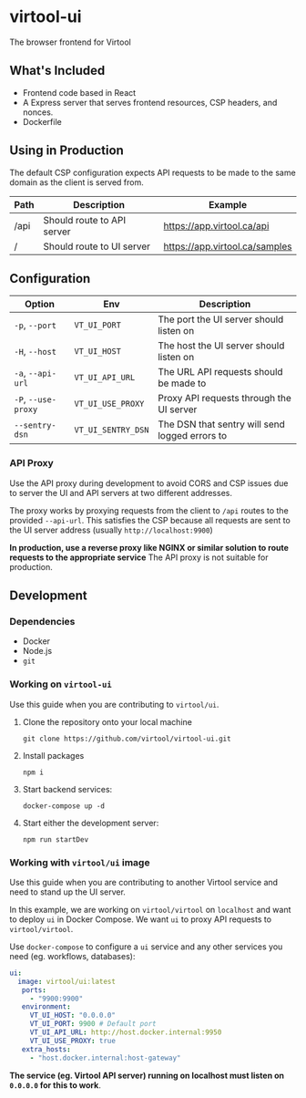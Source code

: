 # virtool-ui

The browser frontend for Virtool

## What's Included

- Frontend code based in React
- A Express server that serves frontend resources, CSP headers, and nonces.
- Dockerfile

## Using in Production

The default CSP configuration expects API requests to be made to the same domain as the client is served from.

| Path | Description                | Example                        |
| ---- | -------------------------- | ------------------------------ |
| /api | Should route to API server | https://app.virtool.ca/api     |
| /    | Should route to UI server  | https://app.virtool.ca/samples |

## Configuration

| Option              | Env                | Description                                    |
|---------------------|--------------------|------------------------------------------------|
| `-p`, `--port`      | `VT_UI_PORT`       | The port the UI server should listen on        |
| `-H`, `--host`      | `VT_UI_HOST`       | The host the UI server should listen on        |
| `-a`, `--api-url`   | `VT_UI_API_URL`    | The URL API requests should be made to         |
| `-P`, `--use-proxy` | `VT_UI_USE_PROXY`  | Proxy API requests through the UI server       |
 | `--sentry-dsn`      | `VT_UI_SENTRY_DSN` | The DSN that sentry will send logged errors to |

### API Proxy

Use the API proxy during development to avoid CORS and CSP issues due to server the UI and API servers at two different addresses.

The proxy works by proxying requests from the client to `/api` routes to the provided `--api-url`. This satisfies the CSP because all requests are sent to the UI server address (usually `http://localhost:9900`)

**In production, use a reverse proxy like NGINX or similar solution to route requests to the appropriate service** The API proxy is not suitable for production.

## Development

### Dependencies

- Docker
- Node.js
- `git`

### Working on `virtool-ui`

Use this guide when you are contributing to `virtool/ui`.

1. Clone the repository onto your local machine

   ```
   git clone https://github.com/virtool/virtool-ui.git
   ```

2. Install packages

   ```
   npm i
   ```

3. Start backend services:

   ```
   docker-compose up -d
   ```

4. Start either the development server:
   ```
   npm run startDev
   ```

### Working with `virtool/ui` image

Use this guide when you are contributing to another Virtool service and need to stand up the UI server.

In this example, we are working on `virtool/virtool` on `localhost` and want to deploy `ui` in Docker Compose. We want `ui` to proxy
API requests to `virtool/virtool`.

Use `docker-compose` to configure a `ui` service and any other services you need (eg. workflows, databases):

```yaml
ui:
  image: virtool/ui:latest
   ports:
     - "9900:9900"
   environment:
     VT_UI_HOST: "0.0.0.0"
     VT_UI_PORT: 9900 # Default port
     VT_UI_API_URL: http://host.docker.internal:9950
     VT_UI_USE_PROXY: true
   extra_hosts:
     - "host.docker.internal:host-gateway"
```

**The service (eg. Virtool API server) running on localhost must listen on `0.0.0.0` for this to work**.
